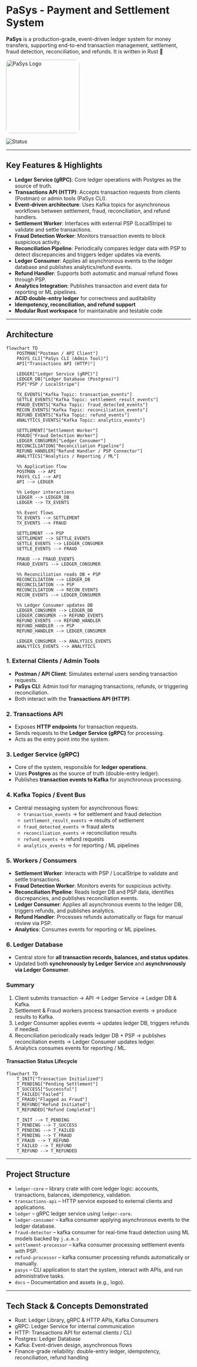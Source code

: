 # PaSys - Payment and Settlement System


**PaSys** is a production-grade, event-driven ledger system for money transfers, supporting end-to-end transaction management, settlement, fraud detection, reconciliation, and refunds.  It is written in Rust 🦀

[//]: # (![logo.png]&#40;docs/logo.png&#41;)

<img src="docs/logo.png" alt="PaSys Logo" width="200" height="200" style="border-radius:5%;">

![Status](https://img.shields.io/badge/Status-In%20Progress-yellow)

---

## Key Features & Highlights


- **Ledger Service (gRPC)**: Core ledger operations with Postgres as the source of truth.
- **Transactions API (HTTP)**: Accepts transaction requests from clients (Postman) or admin tools (PaSys CLI).
- **Event-driven architecture**: Uses Kafka topics for asynchronous workflows between settlement, fraud, reconciliation, and refund handlers.
- **Settlement Worker**: Interfaces with external PSP (LocalStripe) to validate and settle transactions.
- **Fraud Detection Worker**: Monitors transaction events to block suspicious activity.
- **Reconciliation Pipeline**: Periodically compares ledger data with PSP to detect discrepancies and triggers ledger updates via events.
- **Ledger Consumer**: Applies all asynchronous events to the ledger database and publishes analytics/refund events.
- **Refund Handler**: Supports both automatic and manual refund flows through PSP.
- **Analytics Integration**: Publishes transaction and event data for reporting or ML pipelines.
- **ACID double-entry ledger** for correctness and auditability
- **Idempotency, reconciliation, and refund support**
- **Modular Rust workspace** for maintainable and testable code

---

## Architecture

```mermaid
flowchart TD
    POSTMAN["Postman / API Client"]
    PASYS_CLI["PaSys CLI (Admin Tool)"]
    API["Transactions API (HTTP)"]

    LEDGER["Ledger Service (gRPC)"]
    LEDGER_DB["Ledger Database (Postgres)"]
    PSP["PSP / LocalStripe"]

    TX_EVENTS["Kafka Topic: transaction_events"]
    SETTLE_EVENTS["Kafka Topic: settlement_result_events"]
    FRAUD_EVENTS["Kafka Topic: fraud_detected_events"]
    RECON_EVENTS["Kafka Topic: reconciliation_events"]
    REFUND_EVENTS["Kafka Topic: refund_events"]
    ANALYTICS_EVENTS["Kafka Topic: analytics_events"]

    SETTLEMENT["Settlement Worker"]
    FRAUD["Fraud Detection Worker"]
    LEDGER_CONSUMER["Ledger Consumer"]
    RECONCILIATION["Reconciliation Pipeline"]
    REFUND_HANDLER["Refund Handler / PSP Connector"]
    ANALYTICS["Analytics / Reporting / ML"]

    %% Application flow
    POSTMAN --> API
    PASYS_CLI --> API
    API --> LEDGER

    %% Ledger interactions
    LEDGER --> LEDGER_DB
    LEDGER --> TX_EVENTS

    %% Event flows
    TX_EVENTS --> SETTLEMENT
    TX_EVENTS --> FRAUD

    SETTLEMENT --> PSP
    SETTLEMENT --> SETTLE_EVENTS
    SETTLE_EVENTS --> LEDGER_CONSUMER
    SETTLE_EVENTS --> FRAUD

    FRAUD --> FRAUD_EVENTS
    FRAUD_EVENTS --> LEDGER_CONSUMER

    %% Reconciliation reads DB + PSP
    RECONCILIATION --> LEDGER_DB
    RECONCILIATION --> PSP
    RECONCILIATION --> RECON_EVENTS
    RECON_EVENTS --> LEDGER_CONSUMER

    %% Ledger Consumer updates DB
    LEDGER_CONSUMER --> LEDGER_DB
    LEDGER_CONSUMER --> REFUND_EVENTS
    REFUND_EVENTS --> REFUND_HANDLER
    REFUND_HANDLER --> PSP
    REFUND_HANDLER --> LEDGER_CONSUMER

    LEDGER_CONSUMER --> ANALYTICS_EVENTS
    ANALYTICS_EVENTS --> ANALYTICS
```

### 1. External Clients / Admin Tools
- **Postman / API Client**: Simulates external users sending transaction requests.
- **PaSys CLI**: Admin tool for managing transactions, refunds, or triggering reconciliation.
- Both interact with the **Transactions API (HTTP)**.

### 2. Transactions API
- Exposes **HTTP endpoints** for transaction requests.
- Sends requests to the **Ledger Service (gRPC)** for processing.
- Acts as the entry point into the system.

### 3. Ledger Service (gRPC)
- Core of the system, responsible for **ledger operations**.
- Uses **Postgres** as the source of truth (double-entry ledger).
- Publishes **transaction events to Kafka** for asynchronous processing.

### 4. Kafka Topics / Event Bus
- Central messaging system for asynchronous flows:
    - `transaction_events` → for settlement and fraud detection
    - `settlement_result_events` → results of settlement
    - `fraud_detected_events` → fraud alerts
    - `reconciliation_events` → reconciliation results
    - `refund_events` → refund requests
    - `analytics_events` → for reporting / ML pipelines

### 5. Workers / Consumers
- **Settlement Worker**: Interacts with PSP / LocalStripe to validate and settle transactions.
- **Fraud Detection Worker**: Monitors events for suspicious activity.
- **Reconciliation Pipeline**: Reads ledger DB and PSP data, identifies discrepancies, and publishes reconciliation events.
- **Ledger Consumer**: Applies all asynchronous events to the ledger DB, triggers refunds, and publishes analytics.
- **Refund Handler**: Processes refunds automatically or flags for manual review via PSP.
- **Analytics**: Consumes events for reporting or ML pipelines.

### 6. Ledger Database
- Central store for **all transaction records, balances, and status updates**.
- Updated both **synchronously by Ledger Service** and **asynchronously via Ledger Consumer**.


### Summary
1. Client submits transaction → API → Ledger Service → Ledger DB & Kafka.
2. Settlement & Fraud workers process transaction events → produce results to Kafka.
3. Ledger Consumer applies events → updates ledger DB, triggers refunds if needed.
4. Reconciliation periodically reads ledger DB + PSP → publishes reconciliation events → Ledger Consumer updates ledger.
5. Analytics consumes events for reporting / ML.

#### Transaction Status Lifecycle

```mermaid
flowchart TD
    T_INIT["Transaction Initialized"]
    T_PENDING["Pending Settlement"]
    T_SUCCESS["Successful"]
    T_FAILED["Failed"]
    T_FRAUD["Flagged as Fraud"]
    T_REFUND["Refund Initiated"]
    T_REFUNDED["Refund Completed"]

    T_INIT --> T_PENDING
    T_PENDING --> T_SUCCESS
    T_PENDING --> T_FAILED
    T_PENDING --> T_FRAUD
    T_FRAUD --> T_REFUND
    T_FAILED --> T_REFUND
    T_REFUND --> T_REFUNDED
```

---

## Project Structure

- `ledger-core` – library crate with core ledger logic: accounts, transactions, balances, idempotency, validation.
- `transactions-api` – HTTP service exposed to external clients and applications.
- `ledger` – gRPC ledger service using `ledger-core`.
- `ledger-consumer` – kafka consumer applying asynchronous events to the ledger database.
- `fraud-detector` – kafka consumer for real-time fraud detection using ML models backed by `j.a.m.s`
- `settlement-processor` – kafka consumer processing settlement events with PSP.
- `refund-processor` – kafka consumer processing refunds automatically or manually.
- `pasys` – CLI application to start the system, interact with APIs, and run administrative tasks.
- `docs` – Documentation and assets (e.g., logo).

---

## Tech Stack & Concepts Demonstrated
- Rust: Ledger Library, gRPC & HTTP APIs, Kafka Consumers
- gRPC: Ledger Service for internal communication
- HTTP: Transactions API for external clients / CLI
- Postgres: Ledger Database
- Kafka: Event-driven design, asynchronous flows
- Finance-grade reliability: double-entry ledger, idempotency, reconciliation, refund handling